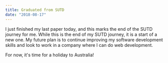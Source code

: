 ```yaml
---
title: Graduated from SUTD
date: "2018-08-17"
---
```


I just finished my last paper today, and this marks the end of the SUTD journey for me. While this is the end of my SUTD journey, it is a start of a new one. My future plan is to continue improving my software development skills and look to work in a company where I can do web development.

For now, it's time for a holiday to Australia!